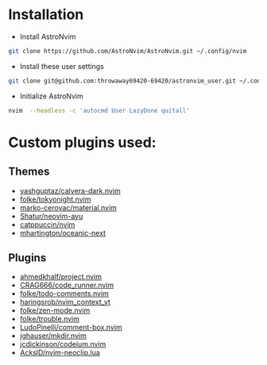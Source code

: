 # Installation

- Install AstroNvim

```sh
git clone https://github.com/AstroNvim/AstroNvim.git ~/.config/nvim
```

- Install these user settings

```sh
git clone git@github.com:throwaway69420-69420/astronvim_user.git ~/.config/nvim/lua/user
```

- Initialize AstroNvim

```sh
nvim  --headless -c 'autocmd User LazyDone quitall'
```

# Custom plugins used:

## Themes

- [yashguptaz/calvera-dark.nvim](https://github.com/yashguptaz/calvera-dark.nvim)
- [folke/tokyonight.nvim](https://github.com/folke/tokyonight.nvim)
- [marko-cerovac/material.nvim](https://github.com/marko-cerovac/material.nvim)
- [Shatur/neovim-ayu](https://github.com/Shatur/neovim-ayu)
- [catppuccin/nvim](https://github.com/catppuccin/nvim)
- [mhartington/oceanic-next](https://github.com/mhartington/oceanic-next)

## Plugins

- [ahmedkhalf/project.nvim](https://github.com/ahmedkhalf/project.nvim)
- [CRAG666/code_runner.nvim](https://github.com/CRAG666/code_runner.nvim)
- [folke/todo-comments.nvim](https://github.com/folke/todo-comments.nvim)
- [haringsrob/nvim_context_vt](https://github.com/haringsrob/nvim_context_vt)
- [folke/zen-mode.nvim](https://github.com/folke/zen-mode.nvim)
- [folke/trouble.nvim](https://github.com/folke/trouble.nvim)
- [LudoPinelli/comment-box.nvim](https://github.com/LudoPinelli/comment-box.nvim)
- [jghauser/mkdir.nvim](https://github.com/jghauser/mkdir.nvim)
- [jcdickinson/codeium.nvim](https://github.com/jcdickinson/codeium.nvim)
- [AckslD/nvim-neoclip.lua](https://github.com/AckslD/nvim-neoclip.lua)

